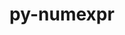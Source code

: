 ---
title: "py-numexpr"
layout: cache
categories: [package, v0.19]
meta: {"versions": ["2.8.3"], "compilers": ["gcc@=11.1.0", "gcc@=7.3.1", "gcc@=7.5.0", "oneapi@=2022.1.0"], "oss": ["amzn2", "ubuntu18.04", "ubuntu20.04"], "platforms": ["linux"], "targets": ["x86_64", "x86_64_v3"], "stacks": ["data-vis-sdk", "e4s", "e4s-oneapi", "ml-cpu", "ml-cuda", "ml-rocm", "radiuss"], "num_specs": 6, "num_specs_by_stack": {"ml-cuda": 1, "ml-cpu": 1, "ml-rocm": 1, "data-vis-sdk": 1, "radiuss": 1, "e4s": 2, "e4s-oneapi": 1}}
spec_details: [{"hash": "i2ixziet7og4cehhtapjd2e6rmga2z7h", "compiler": "gcc@=7.3.1", "versions": ["2.8.3"], "os": "amzn2", "platform": "linux", "target": "x86_64_v3", "variants": ["build_system=python_pip"], "stacks": ["ml-cuda", "ml-cpu", "ml-rocm"], "size": "-", "tarball": "https://binaries.spack.io/releases/v0.19/build_cache/linux-amzn2-x86_64_v3/gcc-7.3.1/py-numexpr-2.8.3/linux-amzn2-x86_64_v3-gcc-7.3.1-py-numexpr-2.8.3-i2ixziet7og4cehhtapjd2e6rmga2z7h.spack"}, {"hash": "xrijzdagcofrzaz6rgx37nppewelx6qj", "compiler": "gcc@=7.5.0", "versions": ["2.8.3"], "os": "ubuntu18.04", "platform": "linux", "target": "x86_64", "variants": ["build_system=python_pip"], "stacks": ["data-vis-sdk"], "size": "-", "tarball": "https://binaries.spack.io/releases/v0.19/build_cache/linux-ubuntu18.04-x86_64/gcc-7.5.0/py-numexpr-2.8.3/linux-ubuntu18.04-x86_64-gcc-7.5.0-py-numexpr-2.8.3-xrijzdagcofrzaz6rgx37nppewelx6qj.spack"}, {"hash": "bef4eect4tfe5c7zlhtduioaeevphylh", "compiler": "gcc@=7.5.0", "versions": ["2.8.3"], "os": "ubuntu18.04", "platform": "linux", "target": "x86_64", "variants": ["build_system=python_pip"], "stacks": ["radiuss"], "size": "-", "tarball": "https://binaries.spack.io/releases/v0.19/build_cache/linux-ubuntu18.04-x86_64/gcc-7.5.0/py-numexpr-2.8.3/linux-ubuntu18.04-x86_64-gcc-7.5.0-py-numexpr-2.8.3-bef4eect4tfe5c7zlhtduioaeevphylh.spack"}, {"hash": "5maxdrez3zidofhkszuah6wlxbkgjp2f", "compiler": "gcc@=11.1.0", "versions": ["2.8.3"], "os": "ubuntu20.04", "platform": "linux", "target": "x86_64", "variants": ["build_system=python_pip"], "stacks": ["e4s"], "size": "-", "tarball": "https://binaries.spack.io/releases/v0.19/build_cache/linux-ubuntu20.04-x86_64/gcc-11.1.0/py-numexpr-2.8.3/linux-ubuntu20.04-x86_64-gcc-11.1.0-py-numexpr-2.8.3-5maxdrez3zidofhkszuah6wlxbkgjp2f.spack"}, {"hash": "nolorc55ie4atbyhwb3735av4wilkcvj", "compiler": "gcc@=11.1.0", "versions": ["2.8.3"], "os": "ubuntu20.04", "platform": "linux", "target": "x86_64", "variants": ["build_system=python_pip"], "stacks": ["e4s"], "size": "-", "tarball": "https://binaries.spack.io/releases/v0.19/build_cache/linux-ubuntu20.04-x86_64/gcc-11.1.0/py-numexpr-2.8.3/linux-ubuntu20.04-x86_64-gcc-11.1.0-py-numexpr-2.8.3-nolorc55ie4atbyhwb3735av4wilkcvj.spack"}, {"hash": "t5bipbmxj5socvozbpx23ba4nparz73k", "compiler": "oneapi@=2022.1.0", "versions": ["2.8.3"], "os": "ubuntu20.04", "platform": "linux", "target": "x86_64", "variants": ["build_system=python_pip"], "stacks": ["e4s-oneapi"], "size": "-", "tarball": "https://binaries.spack.io/releases/v0.19/build_cache/linux-ubuntu20.04-x86_64/oneapi-2022.1.0/py-numexpr-2.8.3/linux-ubuntu20.04-x86_64-oneapi-2022.1.0-py-numexpr-2.8.3-t5bipbmxj5socvozbpx23ba4nparz73k.spack"}]
---